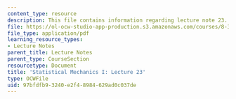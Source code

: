```yaml
---
content_type: resource
description: This file contains information regarding lecture note 23.
file: https://ol-ocw-studio-app-production.s3.amazonaws.com/courses/8-333-statistical-mechanics-i-statistical-mechanics-of-particles-fall-2013/97bfdfb93240e2f48984629ad0c037de_MIT8_333F13_Lec23.pdf
file_type: application/pdf
learning_resource_types:
- Lecture Notes
parent_title: Lecture Notes
parent_type: CourseSection
resourcetype: Document
title: 'Statistical Mechanics I: Lecture 23'
type: OCWFile
uid: 97bfdfb9-3240-e2f4-8984-629ad0c037de
---
```

